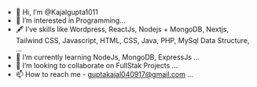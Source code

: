 - 👋 Hi, I’m @Kajalgupta1011
- 👀 I’m interested in Programming...
- 🖋️ I’ve skills like Wordpress, ReactJs, Nodejs + MongoDB, Nextjs, Tailwind CSS, Javascript, HTML, CSS, Java, PHP, MySql Data Structure,  ...
- 🌱 I’m currently learning NodeJs, MongoDB, ExpressJs ...
- 💞️ I’m looking to collaborate on FullStak Projects ...
- 📫 How to reach me - guptakajal040917@gmail.com ...

<!---
Kajalgupta1011/Kajalgupta1011 is a ✨ special ✨ repository because its `README.md` (this file) appears on your GitHub profile.
You can click the Preview link to take a look at your changes.
--->
